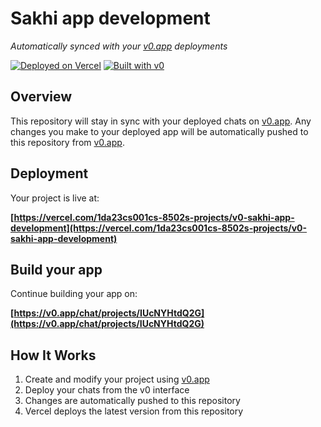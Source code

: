 # Sakhi app development

*Automatically synced with your [v0.app](https://v0.app) deployments*

[![Deployed on Vercel](https://img.shields.io/badge/Deployed%20on-Vercel-black?style=for-the-badge&logo=vercel)](https://vercel.com/1da23cs001cs-8502s-projects/v0-sakhi-app-development)
[![Built with v0](https://img.shields.io/badge/Built%20with-v0.app-black?style=for-the-badge)](https://v0.app/chat/projects/IUcNYHtdQ2G)

## Overview

This repository will stay in sync with your deployed chats on [v0.app](https://v0.app).
Any changes you make to your deployed app will be automatically pushed to this repository from [v0.app](https://v0.app).

## Deployment

Your project is live at:

**[https://vercel.com/1da23cs001cs-8502s-projects/v0-sakhi-app-development](https://vercel.com/1da23cs001cs-8502s-projects/v0-sakhi-app-development)**

## Build your app

Continue building your app on:

**[https://v0.app/chat/projects/IUcNYHtdQ2G](https://v0.app/chat/projects/IUcNYHtdQ2G)**

## How It Works

1. Create and modify your project using [v0.app](https://v0.app)
2. Deploy your chats from the v0 interface
3. Changes are automatically pushed to this repository
4. Vercel deploys the latest version from this repository